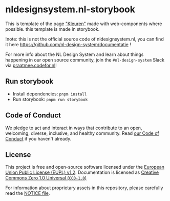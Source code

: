 <!-- @license CC0-1.0 -->

# nldesignsystem.nl-storybook

This is template of the page ["Kleuren"](https://nldesignsystem.nl/richtlijnen/stijl/kleuren)
made with web-components where possible. this template is made in storybook.

!note: this is not the official source code of nldesignsystem.nl, you can find it here <https://github.com/nl-design-system/documentatie> !

For more info about the NL Design System and learn about things happening in our open source community, join the `#nl-design-system` Slack via [praatmee.codefor.nl](https://praatmee.codefor.nl)!

## Run storybook

- Install dependencies: `pnpm install`
- Run storybook: `pnpm run storybook`

## Code of Conduct

We pledge to act and interact in ways that contribute to an open, welcoming, diverse, inclusive, and healthy community. Read [our Code of Conduct](CODE_OF_CONDUCT.md) if you haven't already.

## License

This project is free and open-source software licensed under the [European Union Public License (EUPL) v1.2](LICENSE.md). Documentation is licensed as [Creative Commons Zero 1.0 Universal (`CC0-1.0`)](https://creativecommons.org/publicdomain/zero/1.0/legalcode)

For information about proprietary assets in this repository, please carefully read the [NOTICE file](NOTICE.md).
